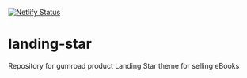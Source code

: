 [![Netlify Status](https://api.netlify.com/api/v1/badges/6264a506-5a0a-42c2-970d-208679cd31ea/deploy-status)](https://app.netlify.com/sites/landing-star/deploys)

# landing-star
Repository for gumroad product Landing Star theme for selling eBooks
